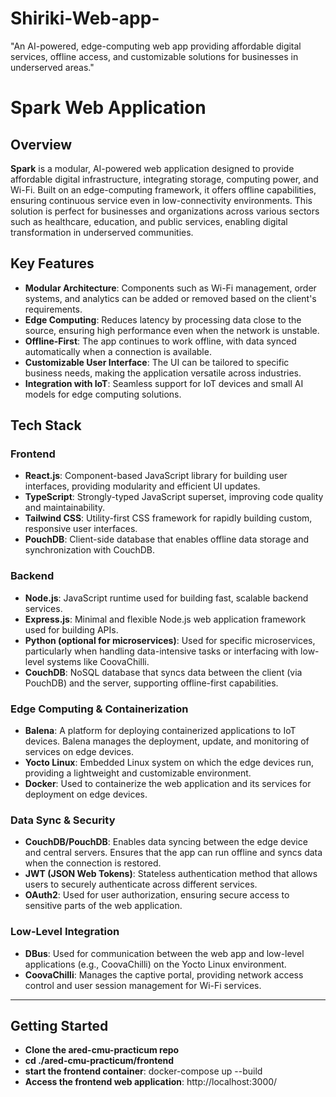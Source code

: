 # Shiriki-Web-app-
"An AI-powered, edge-computing web app providing affordable digital services, offline access, and customizable solutions for businesses in underserved areas."
# Spark Web Application

## Overview
**Spark** is a modular, AI-powered web application designed to provide affordable digital infrastructure, integrating storage, computing power, and Wi-Fi. Built on an edge-computing framework, it offers offline capabilities, ensuring continuous service even in low-connectivity environments. This solution is perfect for businesses and organizations across various sectors such as healthcare, education, and public services, enabling digital transformation in underserved communities.

## Key Features
- **Modular Architecture**: Components such as Wi-Fi management, order systems, and analytics can be added or removed based on the client's requirements.
- **Edge Computing**: Reduces latency by processing data close to the source, ensuring high performance even when the network is unstable.
- **Offline-First**: The app continues to work offline, with data synced automatically when a connection is available.
- **Customizable User Interface**: The UI can be tailored to specific business needs, making the application versatile across industries.
- **Integration with IoT**: Seamless support for IoT devices and small AI models for edge computing solutions.

## Tech Stack

### Frontend
- **React.js**: Component-based JavaScript library for building user interfaces, providing modularity and efficient UI updates.
- **TypeScript**: Strongly-typed JavaScript superset, improving code quality and maintainability.
- **Tailwind CSS**: Utility-first CSS framework for rapidly building custom, responsive user interfaces.
- **PouchDB**: Client-side database that enables offline data storage and synchronization with CouchDB.

### Backend
- **Node.js**: JavaScript runtime used for building fast, scalable backend services.
- **Express.js**: Minimal and flexible Node.js web application framework used for building APIs.
- **Python (optional for microservices)**: Used for specific microservices, particularly when handling data-intensive tasks or interfacing with low-level systems like CoovaChilli.
- **CouchDB**: NoSQL database that syncs data between the client (via PouchDB) and the server, supporting offline-first capabilities.

### Edge Computing & Containerization
- **Balena**: A platform for deploying containerized applications to IoT devices. Balena manages the deployment, update, and monitoring of services on edge devices.
- **Yocto Linux**: Embedded Linux system on which the edge devices run, providing a lightweight and customizable environment.
- **Docker**: Used to containerize the web application and its services for deployment on edge devices.

### Data Sync & Security
- **CouchDB/PouchDB**: Enables data syncing between the edge device and central servers. Ensures that the app can run offline and syncs data when the connection is restored.
- **JWT (JSON Web Tokens)**: Stateless authentication method that allows users to securely authenticate across different services.
- **OAuth2**: Used for user authorization, ensuring secure access to sensitive parts of the web application.

### Low-Level Integration
- **DBus**: Used for communication between the web app and low-level applications (e.g., CoovaChilli) on the Yocto Linux environment.
- **CoovaChilli**: Manages the captive portal, providing network access control and user session management for Wi-Fi services.

---

## Getting Started
- **Clone the ared-cmu-practicum repo**
- **cd ./ared-cmu-practicum/frontend**
- **start the frontend container**: docker-compose up --build
- **Access the frontend web application**: http://localhost:3000/
